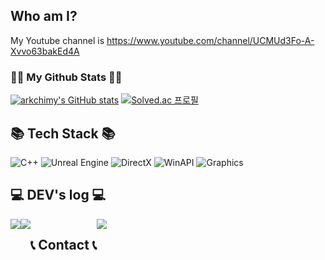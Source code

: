 ## Who am I?
My Youtube channel is https://www.youtube.com/channel/UCMUd3Fo-A-Xvvo63bakEd4A

<h3>👩‍💻 My Github Stats 👩‍💻</h3>


[![arkchimy's GitHub stats](https://github-readme-stats.vercel.app/api?username=arkchimy&count_private=true&custom_title=arkchimy's&nbsp;GitHub&nbsp;Stats&bg_color=30,7F7FD5,86A8E7,91eae4&title_color=fff&text_color=fff)](https://github.com/anuraghazra/github-readme-stats)
[![Solved.ac
프로필](http://mazassumnida.wtf/api/generate_badge?boj=arkchimy)](https://solved.ac/arkchimy)

## 📚 Tech Stack 📚

![C++](https://img.shields.io/badge/C++-00599C?style=flat-square&logo=C%2B%2B&logoColor=white) ![Unreal Engine](https://img.shields.io/badge/Unreal%20Engine-313131?style=flat-square&logo=Unreal%20Engine&logoColor=white) ![DirectX](https://img.shields.io/badge/DirectX-0078D6?style=flat-square&logo=DirectX&logoColor=white) ![WinAPI](https://img.shields.io/badge/WinAPI-00AEEF?style=flat-square&logo=Windows&logoColor=white) ![Graphics](https://img.shields.io/badge/Graphics-8B008B?style=flat-square&logo=OpenGL&logoColor=white)


## 💻 DEV's log 💻
<div style="display:flex; flex-direction:row;">
    <a href="https://oceanic-bearskin-e23.notion.site/a152c6fa6d92439e91c355ad529acfff?pvs=4">
        <img src="https://img.shields.io/badge/Notion-9999FF?style=for-the-badge&logo=Notion&logoColor=white"> 
    </a>
     <a href="https://arkchimy1123.tistory.com/">
        <img src="https://img.shields.io/badge/Tistory-000000?style=for-the-badge&logo=Tistory&logoColor=white"> 
    </a>

  
## 📞 Contact 📞
<div style="display:flex; flex-direction:row;">
    <a href="mailto:arkchimy950323@gmail.com">
        <img src="https://img.shields.io/badge/Gmail-EA4335?style=for-the-badge&logo=Gmail&logoColor=white"> 
    </a>
</div><br>



</div>
